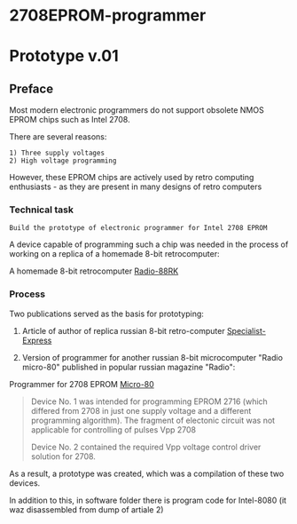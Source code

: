 # 2708EPROM-programmer
# Prototype v.01
## Preface

Most modern electronic programmers do not support obsolete NMOS EPROM chips such as Intel 2708.

There are several reasons:
```
1) Three supply voltages
2) High voltage programming
```

However, these EPROM chips are actively used by retro computing enthusiasts - as they are present in many designs of retro computers

### Technical task
```
Build the prototype of electronic programmer for Intel 2708 EPROM
```

A device capable of programming such a chip was needed in the process of working on a replica of a homemade 8-bit retrocomputer:

A homemade 8-bit retrocomputer [Radio-88RK](http://archive.radio.ru/web/1986/05/035/)

### Process

Two publications served as the basis for prototyping:

1) Article of author of replica russian 8-bit retro-computer [Specialist-Express](https://habr.com/ru/post/247211/)

2) Version of programmer for another russian 8-bit microcomputer "Radio micro-80" published in popular russian magazine "Radio":

Programmer for 2708 EPROM [Micro-80](http://archive.radio.ru/web/1983/06/049/)


>Device No. 1 was intended for programming EPROM 2716 (which differed from 2708 in just one supply voltage and a different programming algorithm). The fragment of electonic circuit was not applicable for controlling of pulses Vpp 2708
>
>Device No. 2 contained the required Vpp voltage control driver solution for 2708.



As a result, a prototype was created, which was a compilation of these two devices.

In addition to this, in software folder there is program code for Intel-8080 (it waz disassembled from dump of artiale 2)
